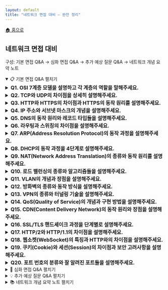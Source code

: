 ```yaml
---
layout: default
title: "네트워크 면접 대비 — 완전 정리"
---
```


<p class="breadcrumb"><a href="/cs_study/home.html">🏠 홈으로</a></p>

<section>
  <h2>네트워크 면접 대비</h2>
  <p>구성: 기본 면접 Q&A → 심화 면접 Q&A → 추가 예상 질문 Q&A → 네트워크 개념 요약 노트</p>
</section>

<!-- ① 기본 면접 Q&A -->
<details open>
  <summary><span class="accordion-title">📋 기본 면접 Q&A</span> <span class="indicator">펼치기</span></summary>
  <div class="accordion-content">

  <details>
    <summary style="font-size:1rem;"><b>Q1. OSI 7계층 모델을 설명하고 각 계층의 역할을 말해주세요.</b></summary>
    <div class="accordion-content">
      <p>OSI 7계층은 네트워크 통신을 7개의 논리적 계층으로 나눈 참조 모델입니다. 물리 계층은 실제 전기적 신호 전송을 담당하고, 데이터 링크 계층은 인접한 노드 간 신뢰성 있는 전송을 보장합니다. 네트워크 계층은 IP 주소를 이용한 라우팅을 수행하고, 전송 계층은 TCP/UDP를 통해 종단 간 연결을 관리합니다. 세션 계층은 대화 관리, 표현 계층은 데이터 암호화와 압축, 응용 계층은 사용자에게 네트워크 서비스를 제공합니다. 각 계층은 독립적으로 동작하며 하위 계층의 서비스를 이용합니다.</p>
      <hr>
      <h4>💡 OSI 7계층</h4>
      <img
        src="https://github.com/user-attachments/assets/00ec0ea3-b0b0-4967-ac54-b2edd3e66683"
        alt="OSI 7계층"
        width="720" height="363" loading="lazy"
        style="max-width:100%; height:auto; display:inline-block;"
      />
    </div>
  </details>

  <details>
    <summary style="font-size:1rem;"><b>Q2. TCP와 UDP의 차이점을 상세히 설명해주세요.</b></summary>
    <div class="accordion-content">
      <p>TCP는 연결 지향 프로토콜로 3-way handshake를 통해 연결을 설정하고, 신뢰성 있는 데이터 전송을 보장합니다. 순서 보장, 오류 검출 및 재전송, 흐름 제어, 혼잡 제어 기능을 제공하여 데이터 손실 없이 정확한 전송이 가능하지만 오버헤드가 큽니다. UDP는 비연결형 프로토콜로 연결 설정 과정 없이 바로 데이터를 전송합니다. 빠르고 간단하지만 신뢰성을 보장하지 않으며, 순서가 바뀌거나 데이터가 손실될 수 있습니다. 실시간 스트리밍이나 DNS 조회 같은 빠른 응답이 중요한 서비스에 적합합니다.</p>
    <hr>
    <h4>💡 3-way handshake</h4>
    <p>TCP 연결을 만들 때 서로 준비됐는지 3번 신호를 주고받는 절차</p>
      <ul>
        <li><b>SYN</b> — 클라이언트 → 서버</li>
        <li><b>SYN-ACK</b> — 서버 → 클라이언트</li>
        <li><b>ACK</b> — 클라이언트 → 서버</li>
        <li><b>왜 3번인가?</b></li>
          <ul>
            <li>둘 다 송수신이 가능한지와 서로의 초기 시퀀스 번호를 서로 확인해야 해서 2번으론 부족하다.</li>
          </ul>
        <li><b>핵심 효과</b></li>
          <ul>
            <li>연결 확립, 번호 동기화(세션 식별/순서 보장), 초기 유효성 확인.</li>
          </ul>
      </ul>
    </div>
  </details>

  <details>
    <summary style="font-size:1rem;"><b>Q3. HTTP와 HTTPS의 차이점과 HTTPS의 동작 원리를 설명해주세요.</b></summary>
    <div class="accordion-content">
      <p>HTTP는 웹에서 데이터를 주고받는 프로토콜이지만 데이터가 평문으로 전송되어 보안에 취약합니다. HTTPS는 HTTP에 SSL/TLS 암호화를 추가한 보안 프로토콜입니다. 클라이언트가 서버에 연결 요청을 하면, 서버는 인증서를 전송하고 클라이언트는 이를 검증합니다. 그 다음 대칭키를 안전하게 교환하고, 이후 모든 통신은 이 대칭키로 암호화됩니다. 공개키 암호화로 초기 키 교환을 하고, 실제 데이터는 대칭키 암호화로 처리하여 보안과 성능을 모두 확보합니다.</p>
      <hr>
      <h4>💡 SSL/TLS 암호화</h4>
      <p>HTTPS의 SSL/TLS는 브라우저–서버 사이 트래픽을 암호화해서 도청/변조/위장을 막는 기술</p>
      <ul>
        <li><b>핵심 원리</b></li>
        <ol>
          <li>서버 인증서로 진짜 서버인지 확인(CA가 서명)</li>
          <li>비대칭키(공개키)로 세션키를 안전하게 합의</li>
          <li>합의된 세션키(대칭키)로 실제 데이터 고속 암호화</li>
        </ol>
        <li><b>무엇을 보장하나?</b></li>
          <ul>
            <li>기밀성, 무결성, 인증</li>
          </ul>
      </ul>
    </div>
  </details>

  <details>
    <summary style="font-size:1rem;"><b>Q4. IP 주소와 서브넷 마스크의 개념을 설명해주세요.</b></summary>
    <div class="accordion-content">
      <p>IP 주소는 네트워크에서 각 장치를 식별하는 고유한 논리적 주소입니다. IPv4는 32비트로 구성되며 점으로 구분된 4개의 10진수로 표현합니다. 서브넷 마스크는 IP 주소에서 네트워크 부분과 호스트 부분을 구분하는 역할을 합니다. 예를 들어 192.168.1.10/24에서 /24는 앞의 24비트가 네트워크 주소임을 의미합니다. 서브네팅을 통해 큰 네트워크를 작은 단위로 나누어 관리할 수 있고, 브로드캐스트 도메인을 분리하여 네트워크 효율성을 높일 수 있습니다.</p>
      <hr>
      <h4>💡 서브네팅(subnetting)</h4>
      <p>하나의 IP 네트워크를 작은 네트워크(서브넷) 들로 나눠서 브로드캐스트 범위를 줄이고, 보안/관리/용량 계획을 쉽게 만드는 기술</p>
    </div>
  </details>

  <details>
    <summary style="font-size:1rem;"><b>Q5. DNS의 동작 원리와 레코드 타입들을 설명해주세요.</b></summary>
    <div class="accordion-content">
      <p>DNS는 도메인 이름을 IP 주소로 변환하는 시스템입니다. 사용자가 도메인을 입력하면 로컬 DNS 서버에 먼저 질의하고, 캐시에 없으면 루트 DNS 서버부터 시작해서 TLD 서버, 권한 있는 DNS 서버 순으로 재귀적 또는 반복적 질의를 수행합니다. 주요 레코드 타입으로는 A 레코드(IPv4 주소), AAAA 레코드(IPv6 주소), CNAME 레코드(별칭), MX 레코드(메일 서버), NS 레코드(네임서버), TXT 레코드(텍스트 정보) 등이 있습니다. DNS 캐싱을 통해 응답 시간을 단축하고 서버 부하를 줄입니다.</p>
    </div>
  </details>

  <details>
    <summary style="font-size:1rem;"><b>Q6. 라우팅과 스위칭의 차이점을 설명해주세요.</b></summary>
    <div class="accordion-content">
      <p>스위칭은 2계층(데이터 링크 계층)에서 MAC 주소를 기반으로 같은 네트워크 내에서 프레임을 전달하는 과정입니다. 스위치는 MAC 주소 테이블을 학습하여 유니캐스트 트래픽을 해당 포트로만 전송하고, 브로드캐스트는 모든 포트로 전송합니다. 라우팅은 3계층(네트워크 계층)에서 IP 주소를 기반으로 서로 다른 네트워크 간에 패킷을 전달하는 과정입니다. 라우터는 라우팅 테이블을 참조하여 최적 경로를 선택하고, 정적 라우팅 또는 동적 라우팅 프로토콜을 사용합니다.</p>
      <hr>
      <h4>💡 MAC 주소</h4>
      <p>네트워크 카드(NIC)에 붙은 하드웨어 고유 식별자(6바이트, 보통 AA:BB:CC:DD:EE:FF). 데이터 링크 계층(L2)에서 쓰인다.</p>
      <ul>
        <li><b>스위치가 MAC을 어떻게 쓰는가?</b></li>
        <ol>
          <li><b>학습(Learning):</b> 스위치는 들어온 프레임의 출발지 MAC과 포트를 테이블에 기록.</li>
          <li><b>전달(Forwarding):</b> 목적지 MAC이 테이블에 있으면 그 포트로만 전송.</li>
          <li><b>플러딩(Flooding):</b> 모르면 같은 VLAN 내 모든 포트로 뿌림(학습되기 전).<br> → 이렇게 해서 브로드캐스트 도메인 내에서 충돌 줄이고 효율적으로 전달!</li>
        </ol>
        <li><b>형식/종류</b></li>
        <ul>
          <li>앞 3바이트(OUI)는 제조사 식별, 뒤 3바이트는 장치 고유.</li>
          <li>유니캐스트(개별 NIC), 멀티캐스트, 브로드캐스트(FF:FF:FF:FF:FF:FF) 구분.</li>
        </ul>
      </ul>
      <h4>💡 유니캐스트 (Unicast)</h4>
      <p>한 송신자 → 한 수신자 (1:1 전송)</p>
      <ul>
        <li><b>예시:</b> 내 PC(192.168.1.10)가 서버(192.168.1.20)로 HTTP 요청 보냄</li>
        <li><b>주소:</b> 특정 IP 주소(L3)나 MAC 주소(L2)</li>
        <li><b>특징:</b> 가장 일반적이고 효율적. 필요한 대상에게만 보냄</li>
      </ul>
      <h4>💡 브로드캐스트 (Broadcast)</h4>
      <p>한 송신자 → 같은 네트워크(브로드캐스트 도메인)의 모든 호스트 (1:모두)</p>
      <ul>
        <li><b>예시:</b> ARP Request (목적 MAC: FF:FF:FF:FF:FF:FF, IPv4 한정)</li>
        <li><b>주소:</b> IPv4의 255.255.255.255(로컬), 서브넷 지향 브로드캐스트(예: 192.168.1.255)</li>
        <li><b>특징:</b> 라우터를 넘지 않음(도메인 한정). 트래픽이 커질 수 있어 과다 사용 지양</li>
        <li>※ IPv6에는 브로드캐스트가 없고 멀티캐스트로 대체</li>
      </ul>
      <h4>💡 애니캐스트 (Anycast)</h4>
      <p>한 송신자 → 여러 곳에 분산 배치된 동일 서비스 IP 중 가장 가까운(라우팅상 최단/최적) 한 곳으로 전달 (1:가까운 1)</p>
      <ul>
        <li><b>예시:</b> DNS 공개 리졸버(예: 1.1.1.1, 8.8.8.8). 전 세계 여러 데이터센터가 같은 IP를 광고하고, 라우팅이 가장 가까운 인스턴스로 보냄</li>
        <li><b>주소/작동:</b> 여러 서버가 동일 IP(prefix)를 BGP 등으로 광고 → 라우팅이 자동으로 근접 노드 선택</li>
        <li><b>특징:</b> 지연 감소, 가용성·부하분산 향상. 주로 L3(인터넷 라우팅)에서 사용</li>
      </ul>
      <h4>💡 멀티캐스트 (Multicast)</h4>
      <p>한 송신자(또는 여러 송신자)가 특정 그룹에 가입한 수신자들만 대상으로 데이터를 보내는 방식 (1:선택된 여러 명).<br>
      <b>장점:</b> 같은 데이터를 여러 대상에 보낼 때 대역폭 절약(한 번만 전송 → 네트워크가 필요한 지점에서 복제), 지연 균일.</p>
      <ul>
        <li><b>사용 예시:</b> 실시간 라이브 스트리밍/IPTV, 주식 시세 틱 데이터, 온라인 강의, 대규모 소프트웨어 배포, 게임 상태 동기화, 일부 WebRTC SFU 시나리오 등.</li>
      </ul>
    </div>
  </details>

  <details>
    <summary style="font-size:1rem;"><b>Q7. ARP(Address Resolution Protocol)의 동작 과정을 설명해주세요.</b></summary>
    <div class="accordion-content">
      <p>ARP는 IP 주소를 MAC 주소로 변환하는 프로토콜입니다. 호스트가 같은 서브넷의 다른 호스트와 통신하려고 할 때, 목적지 IP 주소의 MAC 주소를 알아야 합니다. <br>먼저 ARP 캐시 테이블을 확인하고, 없으면 ARP Request를 브로드캐스트로 전송합니다. <br>해당 IP를 가진 호스트가 자신의 MAC 주소를 담은 ARP Reply를 유니캐스트로 응답합니다. <br>받은 정보를 ARP 캐시에 저장하여 일정 시간 동안 재사용합니다. <br>이를 통해 IP 패킷을 이더넷 프레임으로 캡슐화할 수 있습니다.</p>
      <hr>
      <h4>💡 호스트(Host)</h4>
      <p>호스트는 네트워크에 연결된 개별 기기를 말한다. PC, 노트북, 스마트폰, 서버, 프린터 등 IP·MAC 주소를 갖고 통신하는 주체면 전부 호스트이다.</p>
      <h4>서브넷(Subnet)</h4>
      <p>큰 네트워크를 작게 나눈 영역이다. 같은 서브넷에 있는 호스트끼리는 스위치만 거쳐 직접 통신하고(ARP 필요), 다른 서브넷과는 라우터를 통해 통신한다.</p>
      <ul>
        <li>192.168.1.0/24 라는 서브넷이면 IP가 192.168.1.0 ~ 192.168.1.255 범위(보통 호스트용은 .1~.254)가 같은 서브넷</li>
      </ul>
    </div>
  </details>

  <details>
    <summary style="font-size:1rem;"><b>Q8. DHCP의 동작 과정을 4단계로 설명해주세요.</b></summary>
    <div class="accordion-content">
      <p>DHCP는 네트워크 장치에 자동으로 IP 주소와 네트워크 설정을 할당하는 프로토콜입니다. <br>첫 번째 단계인 Discover에서 클라이언트가 DHCP 서버를 찾기 위해 브로드캐스트로 요청을 보냅니다. <br>두 번째 Offer 단계에서 DHCP 서버가 사용 가능한 IP 주소와 설정 정보를 제안합니다. <br>세 번째 Request 단계에서 클라이언트가 제안받은 설정을 사용하겠다고 요청합니다. <br>마지막 ACK 단계에서 서버가 확인 응답을 보내면 클라이언트는 해당 IP 주소와 설정을 사용하기 시작합니다.</p>
      <h4>💡 DHCP의 동작 과정</h4>
      <hr>
      <img
        src="https://github.com/user-attachments/assets/66ab308e-6e49-4fde-99de-e12d7d2fec15"
        alt="DHCP 동작 과정"
        width="1129" height="651" loading="lazy"
        style="max-width:100%; height:auto; display:inline-block;"
      />
    </div>
  </details>

  <details>
    <summary style="font-size:1rem;"><b>Q9. NAT(Network Address Translation)의 종류와 동작 원리를 설명해주세요.</b></summary>
    <div class="accordion-content">
      <p>NAT는 사설 IP 주소를 공인 IP 주소로 변환하는 기술입니다. <br>Static NAT는 사설 IP와 공인 IP를 1:1로 고정 매핑하고, Dynamic NAT는 사설 IP를 공인 IP 풀에서 동적으로 할당합니다. <br>PAT(Port Address Translation)는 포트 번호를 이용하여 하나의 공인 IP로 여러 사설 IP를 지원합니다. <br>내부에서 외부로 패킷이 나갈 때 소스 IP와 포트를 변환하고 NAT 테이블에 기록합니다. 외부에서 응답이 오면 NAT 테이블을 참조하여 원래 내부 IP와 포트로 변환하여 전달합니다.</p>
      <hr>
      <h4>💡 1:1 고정 매핑이란?</h4>
      <p>내부 사설 IP 하나가 항상 같은 공인 IP 하나와 짝지어 연결되는 것을 말한다.</p>
      <h4>💡 풀에서 동적으로 할당한다는 무슨 뜻인가?</h4>
      <p>NAT 장비가 미리 가진 공인 IP “묶음(풀)” 중에서 내부 호스트가 외부로 나갈 그때그때 빈 공인 IP를 하나 임시로 빌려주고 세션이 끝나거나 타임아웃 나면 반납해서 다시 다른 내부 호스트가 쓸 수 있게 하는 걸 말한다.</p>
      <h4>💡 내부와 외부</h4>
      <ul>
        <li><b>내부(inside):</b> NAT 장비(공유기/라우터) 안쪽 사설 네트워크를 말한다.</li>
        <ul>
          <li>192.168.1.0/24 라는 서브넷이면 IP가 192.168.1.0 ~ 192.168.1.255 범위(보통 호스트용은 .1~.254)가 같은 서브넷</li>
        </ul>예: 192.168.x.x, 10.x.x.x 같은 사설 IP를 쓰는 영역.
        <li><b>외부(outside):</b> NAT 장비 바깥쪽 네트워크이다. 보통 인터넷(공인 IP 영역)을 뜻하지만, 기업망에선 NAT 경계 밖의 다른 상위 네트워크를 의미할 수도 있다.</li>
      </ul>
      <p>즉, “내부에서 외부로”는 사설망 → (NAT 거쳐) → 공인망 방향을 말한다.</p>
    </div>
  </details>

  <details>
    <summary style="font-size:1rem;"><b>Q10. 로드 밸런싱의 종류와 알고리즘들을 설명해주세요.</b></summary>
    <div class="accordion-content">
      <p>로드 밸런싱은 여러 서버에 트래픽을 분산하여 가용성과 성능을 향상시키는 기술입니다. L4 로드 밸런서는 IP와 포트 정보를 기반으로 분산하고, L7 로드 밸런서는 HTTP 헤더나 쿠키 같은 응용 계층 정보를 활용합니다. <br>주요 알고리즘으로는 Round Robin(순차 분배), Weighted Round Robin(가중치 기반 분배), Least Connections(최소 연결 수 기준), IP Hash(클라이언트 IP 해시 기반) 등이 있습니다. 헬스 체크 기능으로 장애 서버를 자동으로 제외하고, 세션 지속성을 통해 같은 클라이언트를 동일 서버로 연결할 수 있습니다.</p>
      <hr>
      <h4>💡 트래픽(traffic)</h4>
      <p>서버가 처리해야 하는 요청량과 데이터 흐름.</p>
      <ul>
        <li><b>측정:</b> RPS/QPS(초당 요청 수), 대역폭(Mbps/Gbps), 동시 연결 수 등.</li>
        <li><b>목표:</b> 트래픽이 몰려도 지연·오류 없이 처리하도록 여러 서버로 분산.</li>
      </ul>
      <h4>💡 분산 알고리즘</h4>
      <ul>
        <li><b>Round Robin (순차 분배)</b><br>서버 A→B→C→A… 차례대로 돌려가며 분배. 설정 간단, 균등 분배에 유리.</li>
        <li><b>Weighted Round Robin (가중치 분배)</b><br>서버 성능에 따라 비율을 둠. 예: A:2, B:1이면 A가 2번, B가 1번 비율로 받음.</li>
        <li><b>Least Connections (최소 연결 수)</b><br>현재 활성 연결이 가장 적은 서버로 보냄. 요청 처리 시간이 들쭉날쭉할 때 효율적.</li>
        <li><b>IP Hash (클라이언트 IP 해시)</b><br>클라이언트 IP를 해시해서 특정 서버에 일관되게 매핑. 세션 유지에 유리(쿠키 없이도).</li>
      </ul>
      <h4>💡 헬스 체크(Health Check)</h4>
      <p>고장 서버를 자동 배제/복귀시켜 가용성을 높이는 장치</p>
      <ul>
        <li><b>목적:</b> 문제 있는 서버를 자동으로 제외하고, 정상 복구되면 다시 포함.</li>
        <li><b>방법</b></li>
        <ul>
          <li><b>L4/TCP 체크:</b> 포트가 열려 있는지(3-way handshake 성공?)</li>
          <li><b>HTTP/HTTPS 체크:</b> 특정 경로(/health)로 상태 코드 200 등 확인</li>
          <li><b>애플리케이션 체크:</b> DB 연결, 의존 서비스 상태까지 내부 로직 검사</li>
          <li><b>수동/수동+수동:</b> 보통 액티브 체크(주기적 프로빙) + 패시브 체크(실패율 관찰) 병행</li>
        </ul>
        <li><b>파라미터 예:</b> 인터벌(주기), 타임아웃, 실패/성공 임계치(예: 3번 연속 실패 시 불건강).</li>
      </ul>
    </div>
  </details>

  <details>
    <summary style="font-size:1rem;"><b>Q11. VLAN의 개념과 장점을 설명해주세요.</b></summary>
    <div class="accordion-content">
      <p>VLAN(Virtual LAN)은 물리적으로 연결된 네트워크를 논리적으로 분할하는 기술입니다. 스위치 포트를 그룹화하여 각 그룹이 독립된 브로드캐스트 도메인을 형성합니다. Tag VLAN은 이더넷 헤더에 VLAN ID를 추가하여 여러 VLAN 트래픽을 하나의 링크로 전송할 수 있게 합니다. 주요 장점으로는 브로드캐스트 트래픽 감소, 보안 향상, 네트워크 관리 유연성 증가, 물리적 제약 없는 그룹 구성이 있습니다. 트렁크 포트를 통해 여러 VLAN 간 통신이 가능하며, 라우터나 L3 스위치로 VLAN 간 라우팅을 수행합니다.</p>
      <hr>
      <h4>💡 스위치 포트</h4>
      <p>스위치의 인터페이스(구멍/논리 포트)로, 여기에 PC·서버·다른 스위치를 연결한다.<br>포트는 보통 Access 포트(한 개 VLAN, 프레임은 태그 제거/미부착)와 Trunk 포트(여러 VLAN, 프레임에 802.1Q 태그 부착)로 동작 모드를 정한다.</p>
      <h4>💡 트렁크 포트 (Trunk)</h4>
      <p>여러 VLAN의 프레임을 한 링크로 운반하는 스위치 포트 모드.<br>프레임에 802.1Q 태그를 붙여 “이 프레임은 VLAN 10, 저건 VLAN 20”처럼 구분.<br>스위치 간 업링크, 방화벽/로드밸런서/하이퍼바이저와 연결할 때 자주 사용.</p>
      <h4>💡 Tag VLAN과의 관계</h4>
      <p>VLAN을 쓰면 스위치 안에서는 포트를 그룹으로 나눌 수 있다. 그런데 스위치↔스위치 또는 스위치↔가상화 호스트처럼 하나의 링크로 여러 VLAN 트래픽을 동시에 보내려면, 프레임에 VLAN ID를 표시해야 구분이 된다. 이때 사용하는 표준이 802.1Q 태깅(Tag VLAN)이다. (이더넷 헤더에 VLAN ID 추가)</p>
      <h4>💡 L3 스위치 (Multilayer Switch)</h4>
      <p>스위치(스위칭) + 라우터(라우팅) 기능을 함께 가진 장비.<br>VLAN마다 SVI(가상 인터페이스, 예: VLAN 10에 192.168.10.1) 를 만들어 VLAN 간 라우팅(Inter-VLAN Routing) 을 장비 내부에서 고속 처리한다.</p>
      <h4>💡 라우터와 라우팅</h4>
      <ul>
        <li><b>라우터:</b> 서로 다른 IP 네트워크(서브넷) 간에 패킷을 전달하는 장비.</li>
        <li><b>라우팅:</b> 목적지까지 가는 다음 홉을 라우팅 테이블/프로토콜(OSPF, BGP 등)로 결정해 포워딩하는 과정.</li>
        <li>포인트: VLAN은 2계층 분리, VLAN 간 통신은 3계층(라우터/L3 스위치)이 담당합니다.</li>
        <li>※ 트렁크 포트는 “여러 VLAN을 한 선으로 운반”하는 거고, “서로 통신”하게 만드는 건 라우팅</li>
      </ul>
    </div>
  </details>

  <details>
    <summary style="font-size:1rem;"><b>Q12. 방화벽의 종류와 동작 방식을 설명해주세요.</b></summary>
    <div class="accordion-content">
      <p>방화벽은 네트워크 보안을 위해 트래픽을 제어하는 시스템입니다. <br>패킷 필터링 방화벽은 IP 헤더 정보(소스/목적지 IP, 포트)로 패킷을 차단하거나 허용합니다. <br>상태 추적 방화벽은 연결 상태를 기억하여 동적으로 규칙을 적용하고, 이를 보완해 응용 계층 게이트웨이는 특정 프로토콜의 내용까지 분석합니다. <br>차세대 방화벽은 DPI(Deep Packet Inspection), IPS 기능, 사용자 인증 등을 통합 제공합니다. 방화벽 정책은 기본적으로 deny-all 원칙을 따르고, 필요한 트래픽만 명시적으로 허용하는 화이트리스트 방식을 사용합니다.</p>
      <hr>
      <h4>💡 상태 추적 방화벽 ↔ 응용 계층 게이트웨이(ALG)의 관계</h4>
      <ul>
        <li><b>상태 추적 방화벽(Stateful):</b> L3/L4(IP/포트, TCP 상태) 중심으로 연결 상태(예: SYN→ESTABLISHED) 를 기억해 동적으로 허용/차단.</li>
        <li><b>응용 계층 게이트웨이(ALG / Application Proxy):</b> L7(프로토콜 내용)까지 이해하고, FTP/SIP 같은 복잡한 프로토콜의 제어 채널을 파싱·필요 시 재작성(예: 포트 넘버 열기) 해줌.</li>
      </ul>
      <p>서로 대체가 아니라 보완적. 실제 제품에선 상태 추적 엔진 + ALG 모듈이 함께 동작해, 연결의 “상태”도 보고 “내용”도 이해하여 더 정확히 제어합니다. (차세대 방화벽은 이 L7 기능을 더 폭넓게 통합)</p>
      <h4>💡 DPI와 IPS</h4>
      <ul>
        <li><b>DPI (Deep Packet Inspection):</b> 패킷의 페이로드(내용) 를 분석해 애플리케이션 식별, 서명 기반 악성 트래픽 탐지, 정책 적용(예: 특정 앱 차단).</li>
        <li><b>IPS (Intrusion Prevention System):</b> 탐지에 그치지 않고 실시간 차단까지 수행하는 보안 장비/기능.</li>
        <ul>
          <li><b>IDS vs IPS:</b> IDS는 탐지/알림, IPS는 탐지 + 즉시 차단(인라인).</li>
          <li><b>방법:</b> 서명(Signature), 이상행위(Anomaly), 평판(Reputation), 취약점 가상패치 등.</li>
        </ul>
      </ul>
      <h4>💡 deny-all 원칙</h4>
      <p>기본 정책을 모두 차단(default deny) 으로 두고, 필요한 것만 명시적으로 허용(화이트리스트) 하는 설계.</p>
      <ul>
        <li><b>이점:</b> 최소 권한(Least Privilege) 보장, 설정 누락/오류로 인한 무의도한 개방 차단, 감사·관리 용이.</li>
        <li><b>실무 팁</b> </li>
        <ul>
          <li>인바운드/아웃바운드 각각 기본 차단 + 명시 허용 규칙 순서 적용</li>
          <li>허용 규칙은 최소 범위(소스/목적지 IP·포트·프로토콜) 로 구체화</li>
          <li>로그/모니터링 켜서 누락 트래픽 확인 후 필요한 것만 추가 허용</li>
        </ul>
      </ul>
    </div>
  </details>

  <details>
    <summary style="font-size:1rem;"><b>Q13. VPN의 종류와 터널링 기술을 설명해주세요.</b></summary>
    <div class="accordion-content">
      <p>VPN은 공중망을 통해 안전한 사설망 연결을 제공하는 기술입니다. Site-to-Site VPN은 지사 간 연결에 사용하고, Remote Access VPN은 개별 사용자의 원격 접속에 활용합니다. 터널링 프로토콜로는 PPTP(간단하지만 보안 취약), L2TP/IPSec(강력한 보안), SSL VPN(웹 브라우저 기반 접근), OpenVPN(오픈소스 솔루션) 등이 있습니다. 터널링은 원본 패킷을 암호화하고 새로운 IP 헤더로 감싸서 전송하며, 목적지에서 복호화하여 원본 패킷을 복원합니다. 인증, 암호화, 무결성 검증을 통해 보안을 보장합니다.</p>
      <hr>
      <h4>💡 공중망(公共網, Public Network)</h4>
      <p>누구나 이용하는 공용 네트워크를 말한다. 대표적으로 인터넷이 공중망이다. (통신사 백본, ISP 구간 포함)</p>
      <h4>💡 VPN과 터널링의 관계</h4>
      <ul>
        <li><b>VPN:</b> 공중망(인터넷) 위에서 사설망처럼 안전하게 통신하도록 해주는 전체 솔루션/개념. (인증·암호화·무결성 포함)</li>
        <li><b>터널링:</b> 그 VPN을 구현하는 핵심 기술 방식. 원본 패킷을 암호화하고 새 IP 헤더로 감싸(캡슐화) 공중망을 지나가게 함.</li>
      </ul>
      <p>👉 요약: VPN(서비스)를 만들기 위해 터널링(기술)을 사용한다.</p>
    </div>
  </details>

  <details>
    <summary style="font-size:1rem;"><b>Q14. QoS(Quality of Service)의 개념과 구현 방법을 설명해주세요.</b></summary>
    <div class="accordion-content">
      <p>QoS는 네트워크에서 특정 트래픽에 우선순위를 부여하여 서비스 품질을 보장하는 기술입니다. 대역폭, 지연시간, 지터, 패킷 손실률 등의 네트워크 성능 지표를 관리합니다. 구현 방법으로는 트래픽 분류(Classification), 마킹(Marking), 큐잉(Queuing), 셰이핑(Shaping), 폴리싱(Policing)이 있습니다. IntServ는 경로상의 모든 라우터에서 자원을 예약하는 방식이고, DiffServ는 패킷에 DSCP 값을 설정하여 홉별로 차등 서비스를 제공합니다. 음성, 영상 같은 실시간 트래픽은 높은 우선순위를, 파일 전송 같은 트래픽은 낮은 우선순위를 부여합니다.</p>
      <hr>
      <h4>💡 지터 (Jitter)</h4>
      <p>패킷이 도착하는 간격의 흔들림(시간 변동). 음성/영상은 일정 간격으로 도착해야 부드러운데, 지터가 크면 끊김·왜곡 발생.</p>
      <h4>💡 QoS 구성 요소</h4>
      <ul>
        <li><b>트래픽 분류 (Classification):</b> 패킷을 누구 것/무슨 앱인지 구분 (IP/포트/프로토콜/DSCP/ACL 등).</li>
        <li><b>마킹 (Marking):</b> 분류 결과를 헤더에 표시(예: DSCP 값 설정)해 이후 장비들도 우선순위를 인지.</li>
        <li><b>큐잉 (Queuing):</b> 우선순위별 대기열에 넣어 스케줄링 (예: Priority/Weighted Fair Queuing).</li>
        <li><b>셰이핑 (Shaping):</b> 버스트를 완화해 정해진 속도로 부드럽게 내보냄(버퍼 사용, 지연 증가 가능).</li>
        <li><b>폴리싱 (Policing):</b> 정해진 속도 초과 트래픽은 즉시 드롭/리마크(버퍼 X, 지연 증가 없음).</li>
      </ul>
      <h4>💡 QoS와 IntServ / DiffServ 관계</h4>
      <ul>
        <li><b>QoS:</b> “품질을 보장하려는 전체 개념/메커니즘”의 총칭.</li>
        <li><b>IntServ (Integrated Services):</b> 흐름 단위로 자원 예약(RSVP). 경로의 모든 라우터가 대역폭/큐를 예약 → 정확하지만 확장성 낮음.</li>
        <li><b>DiffServ (Differentiated Services):</b> 패킷에 DSCP로 클래스(우선순위) 표시 → 각 홉에서 클래스별 차등 처리 → 확장성 높음, 코어는 단순 처리.</li>
      </ul>
      <h4>💡 DSCP</h4>
      <p>우선순위 표식, 홉은 라우터 하나 지나갈 때마다의 단계.</p>
       <ul>
        <li><b>DSCP 값:</b> IPv4/IPv6 헤더의 6비트 필드(TOS/Traffic Class 일부).</li>
        <li><b>역할:</b> 패킷의 서비스 클래스/우선순위를 표시(예: EF=실시간 음성, AFxx=보장형, BE=일반).</li>
        <li><b>효과:</b> 네트워크 장비가 DSCP를 읽고 큐잉/스케줄링/드롭 정책을 차등 적용.</li>
      </ul>
      <h4>💡 홉 (Hop)</h4>
      <p>패킷이 라우터(또는 L3 장비) 를 한 번 지날 때마다 1홉.</p>
    </div>
  </details>

  <details>
    <summary style="font-size:1rem;"><b>Q15. CDN(Content Delivery Network)의 동작 원리와 장점을 설명해주세요.</b></summary>
    <div class="accordion-content">
      <p>CDN은 전 세계에 분산된 캐시 서버를 통해 콘텐츠를 사용자와 가까운 위치에서 제공하는 서비스입니다. 사용자가 웹사이트에 접속하면 DNS를 통해 가장 가까운 엣지 서버로 리다이렉트됩니다. 캐시에 콘텐츠가 있으면 즉시 응답하고, 없으면 원본 서버에서 가져와 캐시한 후 응답합니다. 주요 장점으로는 응답 시간 단축, 원본 서버 부하 감소, 대역폭 비용 절감, 가용성 향상이 있습니다. 정적 콘텐츠(이미지, CSS, JS)는 물론 동적 콘텐츠나 스트리밍 서비스도 지원하며, DDoS 공격 완화 효과도 제공합니다.</p>
      <hr>
      <h4>💡 엣지 서버(Edge Server)</h4>
      <p>사용자에게 지리적으로 가까운 CDN 캐시 서버이다. 이미지·CSS·JS 같은 콘텐츠를 미리/요청 시 캐시에 저장해, 짧은 지연 시간으로 빠르게 보내준다. (CDN의 PoP(Point of Presence) 안에 위치)</p>
      <h4>💡 리다이렉트 의미(DNS 기준)</h4>
      <p>여기서 “리다이렉트”는 HTTP 3xx 이동이 아니라, DNS가 가장 가까운 엣지 서버의 IP를 응답하는 걸 말한다. 즉, 브라우저가 도메인을 조회하면 DNS가 근접 PoP의 IP를 돌려주고, 브라우저는 그 IP(엣지 서버)에 곧바로 접속한다.</p>
      <h4>💡 DDoS 공격(Distributed Denial of Service)</h4>
      <p>다수의 좀비/봇 기기로부터 트래픽을 한꺼번에 퍼부어 서비스를 마비시키는 공격. CDN은 전 세계 분산 인프라로 트래픽을 분산·흡수하고, 애니캐스트 라우팅, 레이트 리밋, WAF/봇 차단, 캐시 히트 등으로 영향 범위를 줄이며 가용성을 높인다.</p>
    </div>
  </details>

  <details>
    <summary style="font-size:1rem;"><b>Q16. SSL/TLS 핸드셰이크 과정을 단계별로 설명해주세요.</b></summary>
    <div class="accordion-content">
      <p>SSL/TLS 핸드셰이크는 클라이언트와 서버가 안전한 통신을 위해 암호화 파라미터를 협상하는 과정입니다. 클라이언트가 Client Hello 메시지로 지원하는 암호화 방식을 서버에 알립니다. 서버는 Server Hello로 선택한 암호화 방식과 인증서를 전송합니다. 클라이언트는 인증서를 검증하고 Pre-Master Secret을 서버의 공개키로 암호화하여 전송합니다. 양측이 Pre-Master Secret으로부터 대칭키를 생성하고, Finished 메시지를 교환하여 핸드셰이크를 완료합니다. 이후 모든 애플리케이션 데이터는 협상된 대칭키로 암호화됩니다.</p>
      <h4>💡 SSL/TLS 핸드셰이크 과정</h4>
      <hr>
      <img
        src="https://github.com/user-attachments/assets/438c38a1-2620-42b1-99dd-4022f882d526"
        alt="SSL/TLS 핸드셰이크 과정"
        width="214" height="235" loading="lazy"
        style="max-width:100%; height:auto; display:inline-block;"
      />
    </div>
  </details>

  <details>
    <summary style="font-size:1rem;"><b>Q17. HTTP/2와 HTTP/1.1의 차이점을 설명해주세요.</b></summary>
    <div class="accordion-content">
      <p>HTTP/2는 HTTP/1.1의 성능 문제를 해결하기 위해 개발된 프로토콜입니다. 가장 큰 차이점은 멀티플렉싱으로, 하나의 TCP 연결에서 여러 요청을 동시에 처리할 수 있어 Head-of-Line Blocking 문제를 해결합니다. 헤더 압축을 통해 중복되는 헤더 정보를 압축하여 대역폭을 절약하고, 서버 푸시 기능으로 클라이언트 요청 전에 미리 리소스를 전송할 수 있습니다. 바이너리 프레이밍을 사용하여 파싱 효율성을 높이고, 스트림 우선순위를 통해 중요한 리소스를 먼저 전송할 수 있습니다.</p>
      <hr>
      <h4>💡 멀티플렉싱 (Multiplexing)</h4>
      <p>하나의 TCP 연결 위에서 여러 요청/응답 스트림을 동시에 섞어서 보낸다. 탭 여러 개 열어도 연결 1개로 병렬 처리 가능.</p>
      <h4>💡 Head-of-Line Blocking(HoLB) 문제</h4>
      <p>HTTP/1.1의 파이프라이닝/직렬 처리에서는 앞선 응답이 지연되면 뒤 요청들도 줄줄이 대기해야 했다. HTTP/2 멀티플렉싱은 서로 다른 스트림이 독립적이라 앞 요청이 막혀도 뒤 요청이 먼저 도착할 수 있어 이 문제를 크게 줄인다.</p>
      <h4>💡 서버 푸시 (Server Push)</h4>
      <p>클라이언트가 HTML을 요청하면, 서버가 CSS/JS 같은 리소스를 요청 전에 먼저 밀어준다. 초기 로딩을 빠르게 하려는 기능. 요즘은 과푸시/캐시 충돌 이슈로 신중히 쓰이거나 대체 전략(Preload/HTTP/3 등)을 선호하기도 한다.</p>
      <h4>💡 바이너리 프레이밍 (Binary Framing)</h4>
      <p>HTTP/2는 텍스트 대신 이진 프레임 단위로 메시지를 쪼개 전송합니다(HEADERS, DATA 등).</p>
      <ul>
        <li><b>장점:</b> 파싱 효율↑, 오버헤드↓, 스트림 식별/우선순위 같은 기능을 프로토콜 레벨에서 정확하게 처리.</li>
      </ul>
    </div>
  </details>

  <details>
    <summary style="font-size:1rem;"><b>Q18. 웹소켓(WebSocket)의 특징과 HTTP와의 차이점을 설명해주세요.</b></summary>
    <div class="accordion-content">
      <p>웹소켓은 클라이언트와 서버 간 양방향 실시간 통신을 제공하는 프로토콜입니다. HTTP와 달리 연결이 한 번 수립되면 지속적으로 유지되며, 양쪽에서 언제든 데이터를 전송할 수 있습니다. HTTP는 요청-응답 방식의 반이중 통신이지만, 웹소켓은 전이중 통신이 가능합니다. 초기 연결은 HTTP 업그레이드를 통해 이루어지고, 이후에는 웹소켓 프로토콜로 통신합니다. 채팅, 게임, 주식 시세, 협업 도구 등 실시간 상호작용이 필요한 애플리케이션에 적합하며, 폴링 방식보다 효율적입니다.</p>
      <hr>
      <h4>💡 반이중 통신(Half-duplex) vs 전이중 통신(Full-duplex)</h4>
      <ul>
        <li><b>반이중:</b> 한 순간엔 한쪽만 전송 가능. 보내거나 받거나 번갈아 함.</li>
        <ul>
          <li>예: 무전기(“오버!” 하고 교대), HTTP 요청-응답(클라이언트가 보내면 서버가 답).</li>
        </ul>
        <li><b>전이중:</b> 동시에 양방향 전송 가능. 보내면서 동시에 받을 수 있음.</li>
        <ul>
          <li>예: 전화 통화, 웹소켓 데이터 송수신.</li>
        </ul>
      </ul>
      <p>=> 웹소켓은 전이중이라 채팅 입력과 수신 메시지가 동시에 흐를 수 있다.</p>
      <h4>💡 폴링 방식(Polling)</h4>
      <p>클라이언트가 “새 거 있어?” 하고 주기적으로 요청을 보내 서버 업데이트를 확인하는 방식.</p>
      <ul>
        <li><b>종류</b></li>
        <ul>
          <li><b>짧은 폴링(Short polling):</b> 정해진 간격(예: 1초, 5초)으로 반복 요청. 구현 쉬우나 요청 낭비/지연 발생.</li>
          <li><b>롱 폴링(Long polling):</b> 요청을 보내면 서버가 새 이벤트가 생길 때까지 응답을 지연했다가 보내줌. 지연은 줄지만 연결/리소스 비용이 큼.</li>
        </ul>
        <li><b>비교:</b> 폴링은 HTTP 요청을 반복해서 오버헤드가 크고, 실시간성/효율이 아쉬움. 웹소켓은 연결을 한 번 업그레이드 후 유지하며 전이중으로 푸시 가능해 지연↓, 오버헤드↓.</li>
      </ul>
    </div>
  </details>

  <details>
    <summary style="font-size:1rem;"><b>Q19. 쿠키(Cookie)와 세션(Session)의 차이점과 보안 고려사항을 설명해주세요.</b></summary>
    <div class="accordion-content">
      <p>쿠키는 클라이언트 브라우저에 저장되는 작은 데이터 조각으로, 서버가 클라이언트의 상태를 유지하기 위해 사용합니다. 세션은 서버에 저장되는 사용자 정보로, 보통 세션 ID만 쿠키에 저장합니다. 쿠키는 클라이언트에서 조작 가능하여 보안에 취약하고, 세션은 서버에 저장되어 더 안전하지만 서버 메모리를 사용합니다. 보안 고려사항으로는 HttpOnly 플래그로 XSS 공격 방지, Secure 플래그로 HTTPS에서만 전송, SameSite 속성으로 CSRF 공격 방지, 적절한 만료시간 설정 등이 있습니다.</p>
      <hr>
      <h4>💡 HttpOnly</h4>
      <p>브라우저의 JS에서 쿠키 접근 금지(document.cookie 불가).</p>
      <ul>
        <li><b>효과:</b> XSS가 발생해도 쿠키 탈취(세션 하이재킹) 위험 감소.</li>
        <li><b>한계:</b> XSS 자체를 막는 건 아님(렌더링·DOM 조작은 여전히 가능).</li>
      </ul>
      <h4>💡 Secure</h4>
      <p>HTTPS에서만 쿠키 전송. 평문 HTTP 전송 차단 → 도청 방지.</p>
      <ul>
        <li><b>실무:</b> SameSite=None을 쓰면 Secure 필수(현대 브라우저 정책).</li>
      </ul>
      <h4>💡 SameSite (CSRF 완화)</h4>
      <p>서드파티 컨텍스트에서 자동 전송을 제한해 CSRF를 완화.</p>
      <ul>
        <li><b>모드</b> </li>
        <ul>
          <li><b>Lax(기본):</b> 대부분의 서드파티 요청엔 미전송, 단 GET 네비게이션 등 일부는 전송.</li>
          <li><b>Strict:</b> 타 사이트에서 오는 모든 요청에 미전송(보안 높음, UX 제약 큼).</li>
          <li><b>None:</b> 항상 전송, 단 Secure와 함께만 사용 가능(크로스 도메인 필요 시).</li>
        </ul>
        <li><b>주의:</b> CSRF 토큰 등 추가 대책과 함께 쓰는 게 안전.</li>
      </ul>
      <h4>💡 만료 시간(수명) 설정</h4>
      <ul>
        <li>Expires(절대시각) 또는 Max-Age(초 단위, 상대시간)로 쿠키 수명을 지정.</li>
        <li>민감 쿠키(세션 ID 등)는 짧게 설정하고, 미사용 시 서버 세션도 만료.</li>
        <li>“세션 쿠키”(만료 미지정)는 브라우저 종료 시 삭제(브라우저 정책 영향 가능).</li>
      </ul>
    </div>
  </details>

  <details>
    <summary style="font-size:1rem;"><b>Q20. 포트 번호의 분류와 잘 알려진 포트들을 설명해주세요.</b></summary>
    <div class="accordion-content">
      <p>포트 번호는 0-65535 범위에서 세 그룹으로 분류됩니다. Well-known 포트(0-1023)는 시스템 서비스용으로 예약되어 있고, Registered 포트(1024-49151)는 특정 애플리케이션용으로 등록된 포트, Dynamic 포트(49152-65535)는 임시로 사용되는 포트입니다. 주요 well-known 포트로는 HTTP(80), HTTPS(443), FTP(21), SSH(22), Telnet(23), SMTP(25), DNS(53), DHCP(67/68), POP3(110), IMAP(143), SNMP(161) 등이 있습니다. 애플리케이션은 포트 번호를 통해 동시에 여러 서비스를 구분하여 제공할 수 있습니다.</p>
    </div>
  </details>

  </div>
</details>

<!-- ② 심화 면접 Q&A -->
<details>
  <summary><span class="accordion-title">🚀 심화 면접 Q&A</span> <span class="indicator">펼치기</span></summary>
  <div class="accordion-content">

  <details>
    <summary style="font-size:1rem;"><b>Q21. BGP(Border Gateway Protocol)의 동작 원리와 AS(Autonomous System)의 개념을 설명해주세요.</b></summary>
    <div class="accordion-content">
      <p>BGP는 인터넷의 서로 다른 AS 간에 라우팅 정보를 교환하는 프로토콜입니다. AS는 단일 관리 정책하에 운영되는 라우터들의 집합으로, 각각 고유한 AS 번호를 가집니다. BGP는 경로 벡터 알고리즘을 사용하여 목적지까지의 AS 경로 정보를 유지하고, 루프 방지를 위해 자신의 AS가 경로에 포함된 경우 해당 경로를 거부합니다. iBGP는 같은 AS 내부에서, eBGP는 서로 다른 AS 간에 사용됩니다. 경로 선택 시 AS-Path 길이, Origin, Local Preference 등의 속성을 고려하여 최적 경로를 결정합니다.</p>
    </div>
  </details>

  <details>
    <summary style="font-size:1rem;"><b>Q22. MPLS(Multiprotocol Label Switching)의 동작 원리와 장점을 설명해주세요.</b></summary>
    <div class="accordion-content">
      <p>MPLS는 패킷에 레이블을 부착하여 빠른 스위칭을 제공하는 기술입니다. 패킷이 MPLS 네트워크에 진입할 때 LER(Label Edge Router)이 FEC(Forwarding Equivalence Class)에 따라 레이블을 부착합니다. LSR(Label Switch Router)들은 IP 헤더를 분석하지 않고 레이블만으로 빠른 포워딩을 수행합니다. 출구에서 다시 레이블을 제거하고 일반 IP 패킷으로 전송합니다. 장점으로는 빠른 포워딩 속도, QoS 지원, Traffic Engineering, VPN 구축 용이성이 있으며, 특히 ISP 백본 네트워크에서 많이 사용됩니다.</p>
    </div>
  </details>

  <details>
    <summary style="font-size:1rem;"><b>Q23. STP(Spanning Tree Protocol)와 RSTP의 차이점을 설명해주세요.</b></summary>
    <div class="accordion-content">
      <p>STP는 스위치 네트워크에서 루프를 방지하기 위한 프로토콜입니다. 모든 스위치 중 하나를 Root Bridge로 선정하고, 각 스위치는 Root Bridge로의 최단 경로를 계산합니다. 포트 상태는 Blocking, Listening, Learning, Forwarding으로 변화하며, 컨버전스 시간이 50초 정도 걸립니다. RSTP는 STP의 개선 버전으로 컨버전스 시간을 대폭 단축했습니다. 포트 역할을 더 세분화하고(Root, Designated, Alternate, Backup), P2P 링크에서는 즉시 Forwarding 상태로 전환할 수 있어 서브초 단위의 빠른 복구가 가능합니다.</p>
    </div>
  </details>

  <details>
    <summary style="font-size:1rem;"><b>Q24. SDN(Software Defined Network)의 개념과 OpenFlow 프로토콜을 설명해주세요.</b></summary>
    <div class="accordion-content">
      <p>SDN은 네트워크의 제어 평면과 데이터 평면을 분리하여 중앙집중식으로 네트워크를 관리하는 아키텍처입니다. 컨트롤러가 전체 네트워크의 토폴로지를 파악하고 최적의 경로를 계산하여 각 스위치에 플로우 테이블을 설정합니다. OpenFlow는 컨트롤러와 스위치 간의 통신 프로토콜로, 플로우 규칙을 전달하고 통계 정보를 수집합니다. 플로우 테이블은 매치 필드, 액션, 우선순위로 구성되어 있으며, 패킷이 매치되지 않으면 컨트롤러에게 문의합니다. 네트워크 프로그래밍이 가능하고 중앙집중 관리로 일관된 정책 적용이 장점입니다.</p>
    </div>
  </details>

  <details>
    <summary style="font-size:1rem;"><b>Q25. IPv6의 특징과 IPv4에서의 전환 방법들을 설명해주세요.</b></summary>
    <div class="accordion-content">
      <p>IPv6는 128비트 주소 공간을 제공하여 주소 부족 문제를 해결하고, 헤더 구조를 단순화하여 처리 효율성을 높였습니다. IPSec이 필수 구현되어 보안이 강화되고, 자동 설정 기능으로 DHCP 없이도 주소 할당이 가능합니다. 전환 방법으로는 Dual Stack(IPv4/IPv6 동시 운영), 터널링(IPv6 패킷을 IPv4로 캡슐화), 변환(NAT64/DNS64)이 있습니다. 주소 표기법은 콜론으로 구분된 16진수를 사용하고, 연속된 0은 ::로 축약할 수 있습니다. 멀티캐스트가 기본이고 브로드캐스트는 없으며, Neighbor Discovery로 ARP를 대체합니다.</p>
    </div>
  </details>

  <details>
    <summary style="font-size:1rem;"><b>Q26. 네트워크 보안에서 IDS와 IPS의 차이점을 설명해주세요.</b></summary>
    <div class="accordion-content">
      <p>IDS(Intrusion Detection System)는 네트워크나 시스템에 대한 침입을 탐지하고 알림을 제공하는 시스템입니다. 패시브 방식으로 동작하여 침입을 탐지만 하고 차단하지는 않습니다. NIDS는 네트워크 트래픽을 모니터링하고, HIDS는 호스트 시스템을 감시합니다. IPS(Intrusion Prevention System)는 IDS의 탐지 기능에 능동적 차단 기능을 추가한 시스템입니다. 인라인으로 배치되어 실시간으로 악성 트래픽을 차단하며, 오탐으로 인한 정상 트래픽 차단 위험이 있습니다. 시그니처 기반과 이상 행위 기반 탐지 방법을 사용합니다.</p>
    </div>
  </details>

  <details>
    <summary style="font-size:1rem;"><b>Q27. 네트워크 가상화 기술인 VXLAN의 동작 원리를 설명해주세요.</b></summary>
    <div class="accordion-content">
      <p>VXLAN(Virtual eXtensible LAN)은 L2 이더넷 프레임을 UDP 패킷으로 캡슐화하여 L3 네트워크 위에서 L2 연결성을 제공하는 터널링 기술입니다. 24비트 VNI(VXLAN Network Identifier)를 사용하여 최대 1600만 개의 논리적 네트워크를 구성할 수 있어 기존 VLAN의 4096개 제한을 극복합니다. VTEP(VXLAN Tunnel Endpoint)는 캡슐화와 역캡슐화를 담당하며, 멀티캐스트나 컨트롤 플레인을 통해 원격 VTEP를 학습합니다. 클라우드 환경에서 테넌트 격리와 확장성을 제공하며, 물리적 위치에 관계없이 논리적 네트워크를 구성할 수 있습니다.</p>
    </div>
  </details>

  <details>
    <summary style="font-size:1rem;"><b>Q28. 마이크로서비스 아키텍처에서의 서비스 메시(Service Mesh)를 설명해주세요.</b></summary>
    <div class="accordion-content">
      <p>서비스 메시는 마이크로서비스 간의 네트워크 통신을 관리하는 인프라 계층입니다. 각 서비스에 사이드카 프록시를 배치하여 모든 네트워크 트래픽을 가로채고 제어합니다. 서비스 디스커버리, 로드 밸런싱, 장애 복구, 보안, 모니터링 기능을 애플리케이션 코드와 분리하여 제공합니다. 데이터 플레인(사이드카 프록시)과 컨트롤 플레인(관리 서버)으로 구성되며, Istio, Linkerd, Consul Connect 등이 대표적입니다. mTLS를 통한 서비스 간 암호화, 정책 기반 접근 제어, 분산 추적을 통한 관찰성을 제공합니다.</p>
    </div>
  </details>

  </div>
</details>

<!-- ③ 추가 예상 질문 Q&A -->
<details>
  <summary><span class="accordion-title">💡 추가 예상 질문 Q&A</span> <span class="indicator">펼치기</span></summary>
  <div class="accordion-content">

  <details>
    <summary style="font-size:1rem;"><b>Q29. HTTP/3과 QUIC 프로토콜의 특징을 설명해주세요.</b></summary>
    <div class="accordion-content">
      <p>HTTP/3은 QUIC 프로토콜 위에서 동작하는 차세대 HTTP 프로토콜입니다. QUIC는 UDP 기반으로 설계되어 TCP의 Head-of-Line Blocking 문제를 완전히 해결합니다. 0-RTT 연결 설정으로 첫 요청부터 데이터를 전송할 수 있고, 연결 마이그레이션을 지원하여 네트워크가 변경되어도 연결이 유지됩니다. 패킷 레벨에서 암호화가 내장되어 보안이 강화되고, 스트림별 독립적인 플로우 제어와 혼잡 제어를 제공합니다. NAT나 방화벽 통과가 용이하고, 모바일 환경에서 성능 향상이 두드러집니다.</p>
    </div>
  </details>

  <details>
    <summary style="font-size:1rem;"><b>Q30. 네트워크 모니터링 도구와 성능 지표들을 설명해주세요.</b></summary>
    <div class="accordion-content">
      <p>네트워크 모니터링은 대역폭 사용률, 패킷 손실률, 지연시간, 지터를 주요 지표로 측정합니다. SNMP를 통해 네트워크 장비의 상태 정보를 수집하고, sFlow나 NetFlow로 트래픽 패턴을 분석합니다. 핑(ping)으로 연결성과 RTT를 측정하고, 트레이스라우트(traceroute)로 경로를 추적합니다. 포트 미러링이나 TAP을 통해 실제 트래픽을 캡처하여 프로토콜 분석을 수행합니다. Wireshark, PRTG, Nagios, Zabbix 등의 도구가 사용되며, 실시간 모니터링과 알람을 통해 네트워크 장애를 조기에 발견할 수 있습니다.</p>
    </div>
  </details>

  <details>
    <summary style="font-size:1rem;"><b>Q31. 5G 네트워크의 핵심 기술과 특징을 설명해주세요.</b></summary>
    <div class="accordion-content">
      <p>5G는 eMBB(대용량), URLLC(초저지연), mMTC(대규모 연결)의 세 가지 주요 서비스 시나리오를 지원합니다. 네트워크 슬라이싱으로 하나의 물리 인프라에서 여러 논리적 네트워크를 제공하고, 엣지 컴퓨팅으로 지연시간을 최소화합니다. Massive MIMO와 빔포밍으로 스펙트럼 효율성을 높이고, mmWave 주파수로 초고속 전송을 지원합니다. NFV와 SDN을 활용하여 네트워크 기능을 소프트웨어화하고, 클라우드 네이티브 아키텍처로 유연성과 확장성을 제공합니다. 최대 20Gbps 속도, 1ms 이하 지연시간, km²당 100만 개 기기 연결을 목표로 합니다.</p>
    </div>
  </details>

  <details>
    <summary style="font-size:1rem;"><b>Q32. DoH(DNS over HTTPS)와 DoT(DNS over TLS)의 차이점과 보안상 이점을 설명해주세요.</b></summary>
    <div class="accordion-content">
      <p>기존 DNS는 평문으로 전송되어 도청과 조작에 취약했습니다. DoT는 TLS로 DNS 쿼리를 암호화하여 853번 포트를 사용하고, DoH는 HTTPS를 통해 DNS 쿼리를 전송하여 443번 포트를 사용합니다. DoH는 일반 웹 트래픽과 구분하기 어려워 차단이 어렵지만, DoT는 전용 포트를 사용하여 네트워크 관리가 용이합니다. 두 방식 모두 DNS 프라이버시를 보호하고 중간자 공격을 방지하며, DNS 하이재킹과 DNS 스푸핑을 차단합니다. 그러나 기업 환경에서는 DNS 필터링이 어려워질 수 있어 정책적 고려가 필요합니다.</p>
    </div>
  </details>

  <details>
    <summary style="font-size:1rem;"><b>Q33. 제로 트러스트 네트워크 보안 모델을 설명해주세요.</b></summary>
    <div class="accordion-content">
      <p>제로 트러스트는 "믿지 말고 검증하라"는 원칙 하에 모든 네트워크 트래픽을 의심하고 지속적으로 검증하는 보안 모델입니다. 기존의 경계 기반 보안에서 벗어나 사용자, 기기, 애플리케이션을 모두 검증합니다. 최소 권한 원칙을 적용하여 필요한 최소한의 접근만 허용하고, 마이크로 세그멘테이션으로 네트워크를 세분화합니다. 지속적인 모니터링과 행동 분석을 통해 비정상적인 활동을 탐지하고, 동적 접근 제어로 위험도에 따라 권한을 조정합니다. 클라우드와 원격 근무 환경의 증가로 더욱 중요해지고 있습니다.</p>
    </div>
  </details>

  <details>
    <summary style="font-size:1rem;"><b>Q34. 네트워크 자동화와 NetOps/AIOps의 개념을 설명해주세요.</b></summary>
    <div class="accordion-content">
      <p>네트워크 자동화는 반복적인 네트워크 관리 작업을 스크립트나 도구로 자동화하는 것입니다. 설정 배포, 백업, 모니터링, 문제 해결을 자동화하여 운영 효율성을 높이고 인적 오류를 줄입니다. NetOps는 DevOps 원칙을 네트워크 운영에 적용한 것으로, 네트워크를 코드로 관리(Infrastructure as Code)하고 CI/CD 파이프라인을 활용합니다. AIOps는 인공지능과 머신러닝을 활용하여 네트워크 이상을 자동 탐지하고, 예측적 유지보수를 수행하며, 자동 복구 기능을 제공합니다. Ansible, Puppet, Terraform 등의 도구가 사용됩니다.</p>
    </div>
  </details>

  <details>
    <summary style="font-size:1rem;"><b>Q35. Edge Computing과 MEC(Multi-access Edge Computing)의 개념을 설명해주세요.</b></summary>
    <div class="accordion-content">
      <p>엣지 컴퓨팅은 데이터 처리를 클라우드가 아닌 데이터 소스에 가까운 곳에서 수행하는 분산 컴퓨팅 패러다임입니다. 지연시간을 줄이고 대역폭 사용량을 절약하며, 데이터 프라이버시를 향상시킵니다. MEC는 모바일 네트워크에서 기지국이나 집합 포인트에 컴퓨팅 자원을 배치하는 기술입니다. 5G 네트워크와 결합하여 초저지연 서비스를 제공하고, AR/VR, 자율주행, 산업용 IoT 등의 실시간 애플리케이션을 지원합니다. CDN과 달리 단순 캐싱이 아닌 실제 연산 처리가 가능하며, 네트워크 슬라이싱과 함께 맞춤형 서비스를 제공합니다.</p>
    </div>
  </details>

  <details>
    <summary style="font-size:1rem;"><b>Q36. 블록체인 네트워크의 합의 알고리즘과 네트워킹 특징을 설명해주세요.</b></summary>
    <div class="accordion-content">
      <p>블록체인은 P2P 네트워크에서 분산 원장을 유지하는 시스템입니다. PoW(Proof of Work)는 연산량으로 합의하지만 에너지 소모가 크고, PoS(Proof of Stake)는 지분 기반으로 효율적이며, DPoS(Delegated PoS)는 대표자를 통해 빠른 처리가 가능합니다. 네트워킹 측면에서는 가십 프로토콜로 트랜잭션과 블록을 전파하고, 풀 노드와 라이트 노드로 역할을 구분합니다. 네트워크 파티션 공격, 51% 공격 등의 보안 위협이 있으며, 확장성 문제 해결을 위해 샤딩, 라이트닝 네트워크 등의 기술이 연구되고 있습니다.</p>
    </div>
  </details>

  <details>
    <summary style="font-size:1rem;"><b>Q37. 네트워크 테스팅과 검증 방법들을 설명해주세요.</b></summary>
    <div class="accordion-content">
      <p>네트워크 테스팅은 성능, 기능, 보안 측면에서 수행됩니다. 성능 테스트는 처리량, 지연시간, 패킷 손실률을 측정하고, 로드 테스트로 최대 용량을 확인합니다. 기능 테스트는 라우팅, 스위칭, VLAN, QoS 등의 기능이 정상 동작하는지 검증합니다. 보안 테스트는 취약점 스캐닝, 침투 테스트, DoS 공격 시뮬레이션을 포함합니다. 네트워크 에뮬레이터(GNS3, EVE-NG)로 가상 환경에서 테스트하고, Chaos Engineering으로 장애 상황을 시뮬레이션합니다. 자동화된 테스트 스위트로 지속적인 검증을 수행하고, A/B 테스팅으로 설정 변경의 영향을 측정합니다.</p>
    </div>
  </details>

  </div>
</details>

<!-- ④ 네트워크 개념 요약 노트 -->
<details>
  <summary><span class="accordion-title">📚 네트워크 개념 요약 노트</span> <span class="indicator">펼치기</span></summary>
  <div class="accordion-content">

  <h3>🏗️ 네트워크 아키텍처</h3>
  <p><b>OSI 7계층</b></p>
  <pre><code>7. 응용 계층 (Application) - HTTP, FTP, SMTP
6. 표현 계층 (Presentation) - 암호화, 압축
5. 세션 계층 (Session) - 연결 관리
4. 전송 계층 (Transport) - TCP, UDP
3. 네트워크 계층 (Network) - IP, ICMP, ARP
2. 데이터링크 계층 (Data Link) - Ethernet, WiFi
1. 물리 계층 (Physical) - 케이블, 전기신호</code></pre>

  <p><b>TCP/IP 모델</b></p>
  <ul>
    <li>애플리케이션 계층 (HTTP, DNS, FTP)</li>
    <li>전송 계층 (TCP, UDP)</li>
    <li>인터넷 계층 (IP, ICMP, ARP)</li>
    <li>네트워크 액세스 계층 (Ethernet, WiFi)</li>
  </ul>

  <h3>🔄 프로토콜 비교</h3>
  <p><b>TCP vs UDP</b></p>
  <table>
    <thead>
      <tr><th>특성</th><th>TCP</th><th>UDP</th></tr>
    </thead>
    <tbody>
      <tr><td>연결성</td><td>연결지향</td><td>비연결형</td></tr>
      <tr><td>신뢰성</td><td>보장</td><td>보장 안함</td></tr>
      <tr><td>속도</td><td>느림</td><td>빠름</td></tr>
      <tr><td>오버헤드</td><td>높음</td><td>낮음</td></tr>
      <tr><td>용도</td><td>웹, 메일</td><td>게임, 스트리밍</td></tr>
    </tbody>
  </table>

  <p><b>HTTP 버전 비교</b></p>
  <ul>
    <li>HTTP/1.1: 지속연결, 파이프라이닝</li>
    <li>HTTP/2: 멀티플렉싱, 헤더압축, 서버푸시</li>
    <li>HTTP/3: QUIC 기반, 0-RTT, 연결마이그레이션</li>
  </ul>

  <h3>🌐 IP 주소 체계</h3>
  <p><b>IPv4 주소 클래스</b></p>
  <ul>
    <li>Class A: 1-126 (8비트 네트워크)</li>
    <li>Class B: 128-191 (16비트 네트워크)</li>
    <li>Class C: 192-223 (24비트 네트워크)</li>
    <li>사설 IP: 10.x.x.x, 172.16-31.x.x, 192.168.x.x</li>
  </ul>

  <p><b>서브넷팅 계산</b></p>
  <ul>
    <li>/24 = 255.255.255.0 (256개 주소)</li>
    <li>/25 = 255.255.255.128 (128개 주소)</li>
    <li>/26 = 255.255.255.192 (64개 주소)</li>
  </ul>

  <p><b>IPv6 특징</b></p>
  <ul>
    <li>128비트 주소 공간</li>
    <li>자동 설정 (SLAAC)</li>
    <li>IPSec 내장</li>
    <li>멀티캐스트 기본</li>
  </ul>

  <h3>📡 네트워크 장비</h3>
  <p><b>스위치 (Switch)</b></p>
  <ul>
    <li>L2에서 MAC 주소로 프레임 전송</li>
    <li>VLAN, STP, 포트 미러링 지원</li>
    <li>MAC 주소 테이블 학습</li>
  </ul>

  <p><b>라우터 (Router)</b></p>
  <ul>
    <li>L3에서 IP 주소로 패킷 라우팅</li>
    <li>라우팅 테이블, NAT, DHCP 기능</li>
    <li>정적/동적 라우팅 프로토콜</li>
  </ul>

  <p><b>방화벽 (Firewall)</b></p>
  <ul>
    <li>패킷 필터링, 상태추적</li>
    <li>응용계층 게이트웨이</li>
    <li>IPS/IDS 기능 통합</li>
  </ul>

  <h3>🔐 네트워크 보안</h3>
  <p><b>보안 프로토콜</b></p>
  <ul>
    <li>SSL/TLS: 웹 보안</li>
    <li>IPSec: VPN 보안</li>
    <li>SSH: 원격 접속 보안</li>
    <li>HTTPS: HTTP + TLS</li>
  </ul>

  <p><b>공격 유형</b></p>
  <ul>
    <li>DDoS: 분산 서비스 거부</li>
    <li>MITM: 중간자 공격</li>
    <li>ARP 스푸핑: MAC 주소 위조</li>
    <li>DNS 스푸핑: DNS 응답 조작</li>
  </ul>

  <p><b>보안 대책</b></p>
  <ul>
    <li>방화벽 + IPS/IDS</li>
    <li>VPN 암호화 터널</li>
    <li>네트워크 세그멘테이션</li>
    <li>보안 모니터링</li>
  </ul>

  <h3>⚡ 성능 최적화</h3>
  <p><b>QoS 구현</b></p>
  <ul>
    <li>분류 (Classification)</li>
    <li>마킹 (Marking)</li>
    <li>큐잉 (Queuing)</li>
    <li>쉐이핑 (Shaping)</li>
  </ul>

  <p><b>로드 밸런싱 알고리즘</b></p>
  <ul>
    <li>Round Robin: 순차 분배</li>
    <li>Weighted: 가중치 기반</li>
    <li>Least Connections: 최소 연결</li>
    <li>IP Hash: 클라이언트 IP 기반</li>
  </ul>

  <p><b>캐싱 전략</b></p>
  <ul>
    <li>CDN: 지리적 분산</li>
    <li>프록시 캐시: 중앙 집중</li>
    <li>브라우저 캐시: 클라이언트</li>
    <li>DNS 캐시: 이름 해석</li>
  </ul>

  <h3>🔧 네트워크 관리</h3>
  <p><b>모니터링 지표</b></p>
  <ul>
    <li>대역폭 사용률 (%)</li>
    <li>패킷 손실률 (%)</li>
    <li>지연시간 (ms)</li>
    <li>가용성 (uptime %)</li>
  </ul>

  <p><b>프로토콜별 포트</b></p>
  <table>
    <thead>
      <tr><th>서비스</th><th>포트</th><th>프로토콜</th></tr>
    </thead>
    <tbody>
      <tr><td>HTTP</td><td>80</td><td>TCP</td></tr>
      <tr><td>HTTPS</td><td>443</td><td>TCP</td></tr>
      <tr><td>DNS</td><td>53</td><td>UDP/TCP</td></tr>
      <tr><td>SSH</td><td>22</td><td>TCP</td></tr>
      <tr><td>FTP</td><td>21</td><td>TCP</td></tr>
      <tr><td>SMTP</td><td>25</td><td>TCP</td></tr>
    </tbody>
  </table>

  <p><b>네트워크 명령어</b></p>
  <ul>
    <li>ping: 연결 테스트</li>
    <li>traceroute: 경로 추적</li>
    <li>nslookup: DNS 조회</li>
    <li>netstat: 연결 상태</li>
    <li>tcpdump: 패킷 캡처</li>
  </ul>

  <h3>🚀 최신 기술 동향</h3>
  <p><b>클라우드 네트워킹</b></p>
  <ul>
    <li>VPC (Virtual Private Cloud)</li>
    <li>서비스 메시 (Service Mesh)</li>
    <li>컨테이너 네트워킹 (CNI)</li>
    <li>멀티 클라우드 연결</li>
  </ul>

  <p><b>네트워크 자동화</b></p>
  <ul>
    <li>SDN (Software Defined Network)</li>
    <li>NFV (Network Function Virtualization)</li>
    <li>인프라스트럭처 as 코드</li>
    <li>NetOps/AIOps</li>
  </ul>

  <p><b>엣지 컴퓨팅</b></p>
  <ul>
    <li>CDN 진화</li>
    <li>MEC (Multi-access Edge Computing)</li>
    <li>5G + 엣지</li>
    <li>IoT 엣지 게이트웨이</li>
  </ul>

  <h3>🎯 트러블슈팅 가이드</h3>
  <p><b>네트워크 장애 분류</b></p>
  <ol>
    <li>물리적 장애: 케이블, 포트 문제</li>
    <li>설정 오류: IP, 라우팅 설정</li>
    <li>성능 저하: 대역폭, 지연시간</li>
    <li>보안 문제: 방화벽, 접근제어</li>
  </ol>

  <p><b>계층별 문제 해결</b></p>
  <ul>
    <li>L1: 링크 상태, 케이블 확인</li>
    <li>L2: MAC 주소, VLAN, STP</li>
    <li>L3: IP 주소, 라우팅 테이블</li>
    <li>L4: 포트, 방화벽 규칙</li>
    <li>L7: 애플리케이션 로그</li>
  </ul>

  <h3>💡 면접 팁</h3>
  <ol>
    <li><b>OSI 7계층을 정확히 암기</b>하고 각 계층의 역할과 프로토콜 설명</li>
    <li><b>실무 경험과 연결</b>하여 구체적인 예시 제시</li>
    <li><b>성능과 보안</b>을 항상 함께 고려한 답변</li>
    <li><b>최신 기술 동향</b>에 대한 관심과 이해 표현</li>
    <li><b>계층별 접근법</b>으로 체계적인 문제 해결 능력 어필</li>
    <li><b>실제 네트워크 구축 경험</b>이나 트러블슈팅 사례 활용</li>
  </ol>

  </div>
</details>
